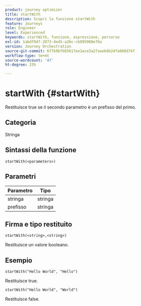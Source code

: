 ```yaml
---
product: journey optimizer
title: startWith
description: Scopri la funzione startWith
feature: Journeys
role: Engineer
level: Experienced
keywords: startWith, funzione, espressione, percorso
exl-id: 1abdf947-2873-4e45-a26c-cb895980e76a
version: Journey Orchestration
source-git-commit: 6f7b9bfb65617ee1ace3a2faaebdb24fa068d74f
workflow-type: tm+mt
source-wordcount: '47'
ht-degree: 23%

---
```


# startWith {#startWith}

Restituisce true se il secondo parametro è un prefisso del primo.

## Categoria

Stringa

## Sintassi della funzione

`startWith(<parameters>)`

## Parametri

| Parametro | Tipo |
|-------------|--------|
| stringa | stringa |
| prefisso | stringa |

## Firma e tipo restituito

`startWith(<string>,<string>)`

Restituisce un valore booleano.

## Esempio

`startWith("Hello World", "Hello")`

Restituisce true.

`startWith("Hello World", "World")`

Restituisce false.
